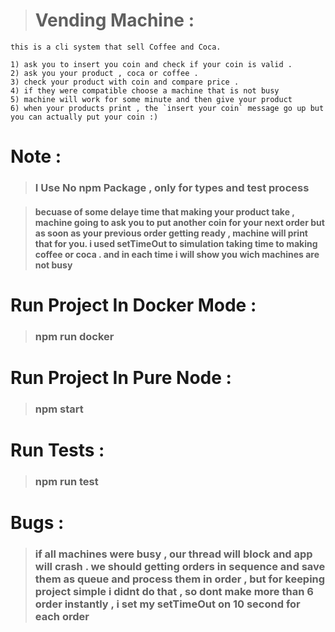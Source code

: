 > # Vending Machine :

```
this is a cli system that sell Coffee and Coca.

1) ask you to insert you coin and check if your coin is valid .
2) ask you your product , coca or coffee .
3) check your product with coin and compare price .
4) if they were compatible choose a machine that is not busy
5) machine will work for some minute and then give your product
6) when your products print , the `insert your coin` message go up but you can actually put your coin :) 
```

# Note :

> ### I Use No npm Package , only for types and test process

>#### becuase of some delaye time that making your product take , machine going to ask you to put another coin for your next order but as soon as your previous order getting ready , machine will print that for you. i used setTimeOut to simulation taking time to making coffee or coca . and in each time i will show you wich machines are not busy

# Run Project In Docker Mode :

> ### npm run docker

# Run Project In Pure Node :

> ### npm start

# Run Tests :

> ### npm run test

# Bugs :

> ### if all machines were busy , our thread will block and app will crash . we should getting orders in sequence and save them as queue and process them in order , but for keeping project simple i didnt do that , so dont make more than 6 order instantly , i set my setTimeOut on 10 second for each order
